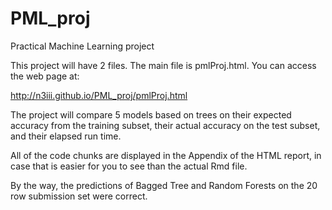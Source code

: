 # PML_proj
Practical Machine Learning project

This project will have 2 files.  The main file is pmlProj.html.  You can access the
web page at:

http://n3iii.github.io/PML_proj/pmlProj.html

The project will compare 5 models based on trees on their expected accuracy from the training subset, their actual accuracy on the test subset, and their elapsed run time.

All of the code chunks are displayed in the Appendix of the HTML report, in case that is easier for you to see than the actual Rmd file.

By the way, the predictions of Bagged Tree and Random Forests on the 20 row submission set were correct.